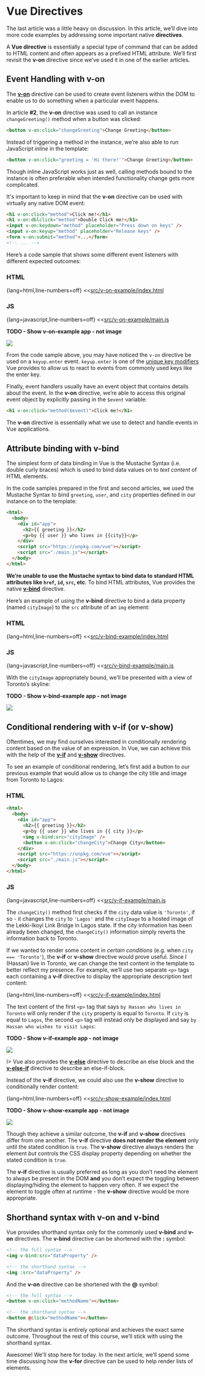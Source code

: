 # Vue Directives

The last article was a little heavy on discussion. In this article, we’ll dive into more code examples by addressing some important native __directives__.

A __Vue directive__ is essentially a special type of command that can be added to HTML content and often appears as a prefixed HTML attribute. We’ll first revisit the __v-on__ directive since we’ve used it in one of the earlier articles.

## Event Handling with v-on

The [__v-on__](https://vuejs.org/v2/guide/events.html) directive can be used to create event listeners within the DOM to enable us to do something when a particular event happens.

In article __#2__, the __v-on__ directive was used to call an instance `changeGreeting()` method when a button was clicked:

```html
<button v-on:click="changeGreeting">Change Greeting</button>
```

Instead of triggering a method in the instance, we’re also able to run JavaScript _inline_ in the template:

```html
<button v-on:click="greeting = 'Hi there!'">Change Greeting</button>
```

Though inline JavaScript works just as well, calling methods bound to the instance is often preferable when intended functionality change gets more complicated.

It's important to keep in mind that the __v-on__ directive can be used with virtually any native DOM event:

```html
<h1 v-on:click="method">Click me!</h1>
<h1 v-on:dblclick="method">Double Click me!</h1>
<input v-on:keydown="method" placeholder="Press down on keys" />
<input v-on:keyup="method" placeholder="Release keys" />
<form v-on:submit="method">...</form>
<!-- ... -->
```

Here’s a code sample that shows some different event listeners with different expected outcomes:

### HTML

{lang=html,line-numbers=off}
<<[src/v-on-example/index.html](./src/v-on-example/index.html)

### JS

{lang=javascript,line-numbers=off}
<<[src/v-on-example/main.js](./src/v-on-example/main.js)

__TODO - Show v-on-example app - not image__

![](./public/assets/v-on-example.png)

From the code sample above, you may have noticed the `v-on` directive be used on a `keyup.enter` event. `keyup.enter` is one of the [unique key modifiers](https://vuejs.org/v2/guide/events.html#Key-Modifiers) Vue provides to allow us to react to events from commonly used keys like the enter key.

Finally, event handlers usually have an event object that contains details about the event. In the __v-on__ directive, we’re able to access this original event object by explicitly passing in the `$event` variable:

```html
<h1 v-on:click="method($event)">Click me!</h1>
```

The __v-on__ directive is essentially what we use to detect and handle events in Vue applications.

## Attribute binding with v-bind

The simplest form of data binding in Vue is the Mustache Syntax (i.e. double curly braces) which is used to bind data values on to _text content_ of HTML elements.

In the code samples prepared in the first and second articles, we used the Mustache Syntax to bind `greeting`, `user`, and `city` properties defined in our instance on to the template:

```html
<html>
  <body>
    <div id="app">
      <h2>{{ greeting }}</h2>
      <p>by {{ user }} who lives in {{city}}</p>
    </div>
    <script src="https://unpkg.com/vue"></script>
    <script src="./main.js"></script>
  </body>
</html>
```

__We’re unable to use the Mustache syntax to bind data to standard HTML attributes like `href`, `id`, `src`, etc__. To bind HTML attributes, Vue provides the native [__v-bind__](https://vuejs.org/v2/guide/syntax.html#Attributes) directive.

Here’s an example of using the __v-bind__ directive to bind a data property (named `cityImage`) to the `src` attribute of an `img` element:

### HTML

{lang=html,line-numbers=off}
<<[src/v-bind-example/index.html](./src/v-bind-example/index.html)

### JS

{lang=javascript,line-numbers=off}
<<[src/v-bind-example/main.js](./src/v-bind-example/main.js)

With the `cityImage` appropriately bound, we’ll be presented with a view of Toronto’s skyline:

__TODO - Show v-bind-example app - not image__

![](./public/assets/v-bind-example.png)

## Conditional rendering with v-if (or v-show)

Oftentimes, we may find ourselves interested in conditionally rendering content based on the value of an expression. In Vue, we can achieve this with the help of the [__v-if__](https://vuejs.org/v2/guide/conditional.html#v-if) and [__v-show__](https://vuejs.org/v2/guide/conditional.html#v-show) directives.

To see an example of conditional rendering, let’s first add a button to our previous example that would allow us to change the city title and image from Toronto to Lagos:

### HTML

```html
<html>
  <body>
    <div id="app">
      <h2>{{ greeting }}</h2>
      <p>by {{ user }} who lives in {{ city }}</p>
      <img v-bind:src="cityImage" />
      <button v-on:click="changeCity">Change City</button>
    </div>
    <script src="https://unpkg.com/vue"></script>
    <script src="./main.js"></script>
  </body>
</html>
```

### JS

{lang=javascript,line-numbers=off}
<<[src/v-if-example/main.js](./src/v-if-example/main.js)

The `changeCity()` method first checks if the `city` data value is `'Toronto'`, if so - it changes the `city` to `'Lagos'` and the `cityImage` to a hosted image of the Lekki-Ikoyi Link Bridge in Lagos state. If the city information has been already been changed, the `changeCity()` information simply reverts the information back to Toronto.

If we wanted to render some content in _certain conditions_ (e.g. when `city === 'Toronto'`), the __v-if__ or __v-show__ directive would prove useful. Since I (Hassan) live in Toronto, we can change the text content in the template to better reflect my presence. For example, we’ll use two separate `<p>` tags each containing a __v-if__ directive to display the appropriate description text content:

{lang=html,line-numbers=off}
<<[src/v-if-example/index.html](./src/v-if-example/index.html)

The text content of the first `<p>` tag that says `by Hassan who lives in Toronto` will only render if the `city` property is equal to `Toronto`. If `city` is equal to `Lagos`, the second `<p>` tag will instead only be displayed and say `by Hassan who wishes to visit Lagos`:

__TODO - Show v-if-example app - not image__

![](./public/assets/v-if-example.png)

I> Vue also provides the [__v-else__](https://vuejs.org/v2/guide/conditional.html#v-else) directive to describe an else block and the [__v-else-if__](https://vuejs.org/v2/guide/conditional.html#v-else-if) directive to describe an else-if-block.

Instead of the __v-if__ directive, we could also use the __v-show__ directive to conditionally render content:

{lang=html,line-numbers=off}
<<[src/v-show-example/index.html](./src/v-show-example/index.html)

__TODO - Show v-show-example app - not image__

![](./public/assets/v-if-example.png)

Though they achieve a similar outcome, the __v-if__ and __v-show__ directives differ from one another. The __v-if__ directive __does not render the element__ only until the stated condition is `true`. The __v-show__ directive always renders the element _but_ controls the CSS display property depending on whether the stated condition is `true`.

The __v-if__ directive is usually preferred as long as you don’t need the element to always be present in the DOM __and__ you don’t expect the toggling between displaying/hiding the element to happen very often. If we expect the element to toggle often at runtime - the __v-show__ directive would be more appropriate.

## Shorthand syntax with v-on and v-bind

Vue provides shorthand syntax only for the commonly used __v-bind__ and __v-on__ directives. The __v-bind__ directive can be shortened with the __:__ symbol:

```html
<!-- the full syntax -->
<img v-bind:src="dataProperty" />

<!-- the shorthand syntax -->
<img :src="dataProperty" />
```

And the __v-on__ directive can be shortened with the __@__ symbol:

```html
<!-- the full syntax -->
<button v-on:click="methodName"></button>

<!-- the shorthand syntax -->
<button @click="methodName"></button>
```

The shorthand syntax is entirely optional and achieves the exact same outcome. Throughout the rest of this course, we’ll stick with using the shorthand syntax.

Awesome! We'll stop here for today. In the next article, we’ll spend some time discussing how the __v-for__ directive can be used to help render lists of elements.

